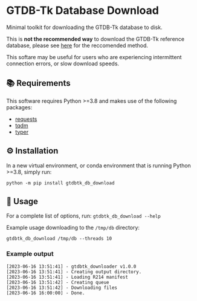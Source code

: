 # GTDB-Tk Database Download

Minimal toolkit for downloading the GTDB-Tk database to disk.

This is **not the recommended way** to download the GTDB-Tk reference database, please see 
[here](https://ecogenomics.github.io/GTDBTk/installing/index.html#gtdb-tk-reference-data) for the reccomended method.

This softare may be useful for users who are experiencing intermittent connection errors, or slow download speeds.

## 📚 Requirements

This software requires Python >=3.8 and makes use of the following packages:

* [requests](https://pypi.org/project/requests/)
* [tqdm](https://pypi.org/project/tqdm/)
* [typer](https://pypi.org/project/typer/)

## ⚙️ Installation

In a new virtual environment, or conda environment that is running Python >=3.8, simply run:

```shell
python -m pip install gtdbtk_db_download
```

## 🚀 Usage

For a complete list of options, run: `gtdbtk_db_download --help`

Example usage downloading to the `/tmp/db` directory:

```shell
gtdbtk_db_download /tmp/db --threads 10
```

### Example output

```text
[2023-06-16 13:51:41] - gtdbtk_downloader v1.0.0
[2023-06-16 13:51:41] - Creating output directory.
[2023-06-16 13:51:41] - Loading R214 manifest
[2023-06-16 13:51:42] - Creating queue
[2023-06-16 13:51:42] - Downloading files
[2023-06-16 16:00:00] - Done.
```
